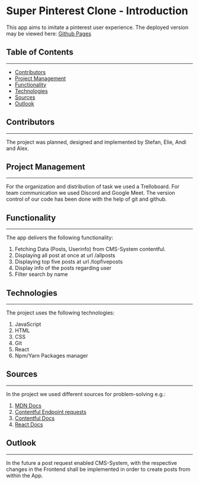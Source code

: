 # **Super Pinterest Clone - Introduction**

This app aims to imitate a pinterest user experience. The deployed version may be viewed here:
[Github Pages]( https://elie-soued.github.io/contentfulgroupwork/)

## **Table of Contents**

---

- [Contributors](#Contributors)
- [Project Management](#Trelloboard)
- [Functionality](#Functionality)
- [Technologies](#Technologies)
- [Sources](#Sources)
- [Outlook](#Outlook)

## Contributors

---

The project was planned, designed and implemented by Stefan, Elie, Andi and Alex.

## Project Management

---

For the organization and distribution of task we used a Trelloboard. For team communication we used Discord and Google Meet.
The version control of our code has been done with the help of git and github.

## Functionality

---

The app delivers the following functionality:

1. Fetching Data (Posts, Userinfo) from CMS-System contentful.
2. Displaying all post at once at url /allposts
3. Displaying top five posts at url /topfiveposts
4. Display info of the posts regarding user
5. Filter search by name

## Technologies

---

The project uses the following technologies:

1. JavaScript
2. HTML
3. CSS
4. Git
5. React
6. Npm/Yarn Packages manager

## Sources

---

In the project we used different sources for problem-solving e.g.:

1. [MDN Docs](https://developer.mozilla.org/en-US/)
2. [Contentful Endpoint requests](https://docs.google.com/spreadsheets/d/1mJlL5T-NagJXHo7LklotTyVHoiBrj_1pbqGnqxyDdZc/edit?usp=sharing)
3. [Contentful Docs](https://www.contentful.com/developers/docs/)
4. [React Docs](https://reactjs.org/docs/getting-started.html)

## Outlook

---

In the future a post request enabled CMS-System, with the respective changes in the Frontend shall be implemented in order to create posts from within the App.
